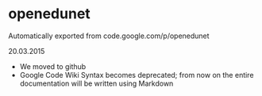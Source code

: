 # openedunet
Automatically exported from code.google.com/p/openedunet

20.03.2015 
  - We moved to github
  - Google Code Wiki Syntax becomes deprecated; from now on the entire documentation will be written using Markdown
